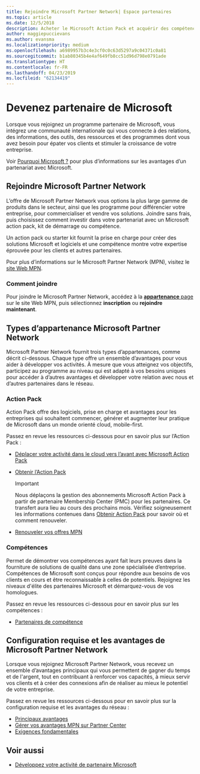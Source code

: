 ```yaml
---
title: Rejoindre Microsoft Partner Network| Espace partenaires
ms.topic: article
ms.date: 12/5/2018
description: Acheter le Microsoft Action Pack et acquérir des compétences dans l’Espace partenaires
author: maggiepuccievans
ms.author: evansma
ms.localizationpriority: medium
ms.openlocfilehash: a6989957b3c4e3cf0c0c63d5297a9c04371c0a81
ms.sourcegitcommit: b1ab80345b4e4af649fb8cc51d96d798e0791ade
ms.translationtype: HT
ms.contentlocale: fr-FR
ms.lasthandoff: 04/23/2019
ms.locfileid: "62134419"
---
```

<!-- Note from Maggie on Dec 5, 2018: I can no longer tell what purpose this article serves. I'm going to redirect it to the mpn-overview.md topic and move the relevant information there. In the interim, I've copied and pasted the content from the MPN overview topic into this one in case anyone out there has it bookmarked.
-->

# <a name="partner-with-microsoft"></a>Devenez partenaire de Microsoft

Lorsque vous rejoignez un programme partenaire de Microsoft, vous intégrez une communauté internationale qui vous connecte à des relations, des informations, des outils, des ressources et des programmes dont vous avez besoin pour épater vos clients et stimuler la croissance de votre entreprise.

Voir [Pourquoi Microsoft ?](https://partner.microsoft.com/business-opportunities/why-microsoft) pour plus d’informations sur les avantages d’un partenariat avec Microsoft. 

## <a name="join-the-microsoft-partner-network"></a>Rejoindre Microsoft Partner Network

<!-- 12/5/18 The content below was copied and pasted directly from the Membership page of the MPN site (https://partner.microsoft.com/en-us/membership)-->

L’offre de Microsoft Partner Network vous options la plus large gamme de produits dans le secteur, ainsi que les programme pour différencier votre entreprise, pour commercialiser et vendre vos solutions. Joindre sans frais, puis choisissez comment investir dans votre partenariat avec un Microsoft action pack, kit de démarrage ou compétence.

Un action pack ou starter kit fournit la prise en charge pour créer des solutions Microsoft et logiciels et une compétence montre votre expertise éprouvée pour les clients et autres partenaires.

Pour plus d’informations sur le Microsoft Partner Network (MPN), visitez le [site Web MPN](https://partner.microsoft.com/commercial).

### <a name="how-to-join"></a>Comment joindre

Pour joindre le Microsoft Partner Network, accédez à la [ **appartenance** page](https://partner.microsoft.com/membership) sur le site Web MPN, puis sélectionnez **inscription** ou **rejoindre maintenant**.

## <a name="microsoft-partner-network-membership-types"></a>Types d’appartenance Microsoft Partner Network

<!-- 12/5/18 The content below was copied and pasted directly from the Membership pages of the MPN site (https://partner.microsoft.com/en-us/membership)-->

Microsoft Partner Network fournit trois types d’appartenances, comme décrit ci-dessous. Chaque type offre un ensemble d’avantages pour vous aider à développer vos activités. À mesure que vous atteignez vos objectifs, participez au programme au niveau qui est adapté à vos besoins uniques pour accéder à d’autres avantages et développer votre relation avec nous et d’autres partenaires dans le réseau.

### <a name="action-pack"></a>Action Pack

Action Pack offre des logiciels, prise en charge et avantages pour les entreprises qui souhaitent commencer, générer et augmenter leur pratique de Microsoft dans un monde orienté cloud, mobile-first. 

Passez en revue les ressources ci-dessous pour en savoir plus sur l’Action Pack :

- [Déplacer votre activité dans le cloud vers l’avant avec Microsoft Action Pack](https://partner.microsoft.com/membership/action-pack)
- [Obtenir l’Action Pack](mpn-get-action-pack.md)
  
    >[!IMPORTANT]
    >Nous déplaçons la gestion des abonnements Microsoft Action Pack à partir de partenaire Membership Center (PMC) pour les partenaires. Ce transfert aura lieu au cours des prochains mois. Vérifiez soigneusement les informations contenues dans [Obtenir Action Pack](mpn-get-action-pack.md) pour savoir où et comment renouveler.  

- [Renouveler vos offres MPN](renew-mpn-offers.md)

### <a name="competencies"></a>Compétences

Permet de démontrer vos compétences ayant fait leurs preuves dans la fourniture de solutions de qualité dans une zone spécialisée d’entreprise. Compétences de Microsoft sont conçus pour répondre aux besoins de vos clients en cours et être reconnaissable à celles de potentiels. Rejoignez les niveaux d'élite des partenaires Microsoft et démarquez-vous de vos homologues.

Passez en revue les ressources ci-dessous pour en savoir plus sur les compétences :

- [Partenaires de compétence](https://partner.microsoft.com/membership/competencies)

## <a name="microsoft-partner-network-benefits-and-requirements"></a>Configuration requise et les avantages de Microsoft Partner Network

Lorsque vous rejoignez Microsoft Partner Network, vous recevez un ensemble d’avantages principaux qui vous permettent de gagner du temps et de l'argent, tout en contribuant à renforcer vos capacités, à mieux servir vos clients et à créer des connexions afin de réaliser au mieux le potentiel de votre entreprise.

Passez en revue les ressources ci-dessous pour en savoir plus sur la configuration requise et les avantages du réseau :

- [Principaux avantages](https://partner.microsoft.com/en-us/membership/core-benefits#simple-tab-content-1)
- [Gérer vos avantages MPN sur Partner Center](manage-your-partner-network-benefits.md)
- [Exigences fondamentales](https://partner.microsoft.com/en-us/membership/core-benefits#simple-tab-content-2)

## <a name="see-also"></a>Voir aussi
- [Développez votre activité de partenaire Microsoft](grow-your-business.md)
